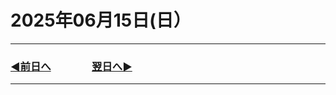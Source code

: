 # 2025年06月15日(日）

---

### [◀️前日へ](https://github.com/yuasys/chatty-journal/blob/main/2025/06/2025-06-14.md)&emsp;&emsp;&emsp;&emsp;[翌日へ▶️](https://github.com/yuasys/chatty-journal/blob/main/2025/06/2025-06-16.md)

---
